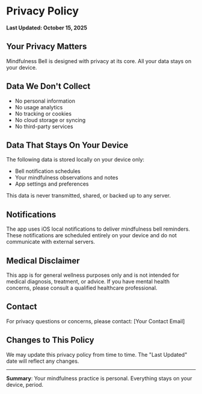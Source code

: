 # Privacy Policy

**Last Updated: October 15, 2025**

## Your Privacy Matters

Mindfulness Bell is designed with privacy at its core. All your data stays on your device.

## Data We Don't Collect

- No personal information
- No usage analytics
- No tracking or cookies
- No cloud storage or syncing
- No third-party services

## Data That Stays On Your Device

The following data is stored locally on your device only:

- Bell notification schedules
- Your mindfulness observations and notes
- App settings and preferences

This data is never transmitted, shared, or backed up to any server.

## Notifications

The app uses iOS local notifications to deliver mindfulness bell reminders. These notifications are scheduled entirely on your device and do not communicate with external servers.

## Medical Disclaimer

This app is for general wellness purposes only and is not intended for medical diagnosis, treatment, or advice. If you have mental health concerns, please consult a qualified healthcare professional.

## Contact

For privacy questions or concerns, please contact: [Your Contact Email]

## Changes to This Policy

We may update this privacy policy from time to time. The "Last Updated" date will reflect any changes.

---

**Summary**: Your mindfulness practice is personal. Everything stays on your device, period.
